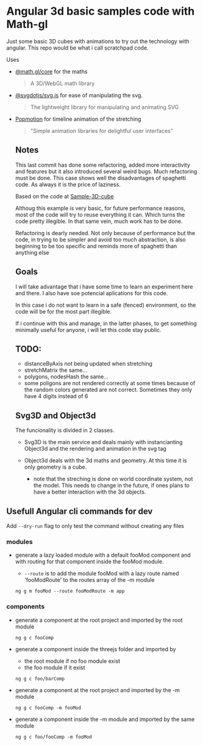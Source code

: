 # Angular 3d basic samples code with Math-gl

Just some basic 3D cubes with animations to try out the technology with angular.
This repo would be what i call scratchpad code.

Uses

- [@math.gl/core](https://github.com/uber-web/math.gl) for the maths

  > A 3D/WebGL math library

- [@svgdotjs/svg.js](https://github.com/svgdotjs/svg.js) for ease of manipulating the svg.

  > The lightweight library for manipulating and animating SVG

- [Popmotion](https://github.com/popmotion/popmotion) for timeline animation of the stretching

  > "Simple animation libraries for delightful user interfaces"

  ## Notes

  This last commit has done some refactoring, added more interactivity and features but it also introduced several weird bugs. Much refactoring must be done. This case shows well the disadvantages of spaghetti code. As always it is the price of laziness.

  Based on the code at [Sample-3D-cube
  ](https://github.com/audiBookning/Sample-3D-cube)

  Althoug this example is very basic, for future performance reasons, most of the code will try to reuse everything it can. Which turns the code pretty illegible. In that same vein, much work has to be done.

  Refactoring is dearly needed. Not only because of performance but the code, in trying to be simpler and avoid too much abstraction, is also beginning to be too specific and reminds more of spaghetti than anything else

  ## Goals

  I will take advantage that i have some time to learn an experiment here and there. I also have soe potencial aplications for this code.

  In this case i do not want to learn in a safe (fenced) environment, so the code will be for the most part illegible.

  If i continue with this and manage, in the latter phases, to get something minimally useful for anyone, i will let this code stay public.

  ## TODO:

  - distanceByAxis not being updated when stretching
  - stretchMatrix the same...
  - polygons, nodesHash the same...
  - some poligons are not rendered correctly at some times because of the random colors generated are not correct. Sometimes they only have 4 digits instead of 6

  ## Svg3D and Object3d

  The funcionality is divided in 2 classes.

  - Svg3D is the main service and deals mainly with instancianting Object3d and the rendering and animation in the svg tag

  - Object3d deals with the 3d maths and geometry. At this time it is only geometry is a cube.

    - note that the streching is done on world coordinate system, not the model. This needs to change in the future, if ones plans to have a better interaction with the 3d objects.

## Usefull Angular cli commands for dev

Add `--dry-run` flag to only test the command without creating any files

### modules

- generate a lazy loaded module with a default fooMod component and with routing for that component inside the fooMod module.

  - `--route` is to add the module fooMod with a lazy route named 'fooModRoute' to the routes array of the -m module

  `ng g m fooMod --route fooModRoute -m app`

### components

- generate a component at the root project and imported by the root module

  `ng g c fooComp`

- generate a component inside the threejs folder and imported by

  - the root module if no foo module exist
  - the foo module if it exist

  `ng g c foo/barComp`

- generate a component at the root project and imported by the -m module

  `ng g c fooComp -m fooMod`

- generate a component inside the -m module and imported by the same module

  `ng g c foo/fooComp -m fooMod`
